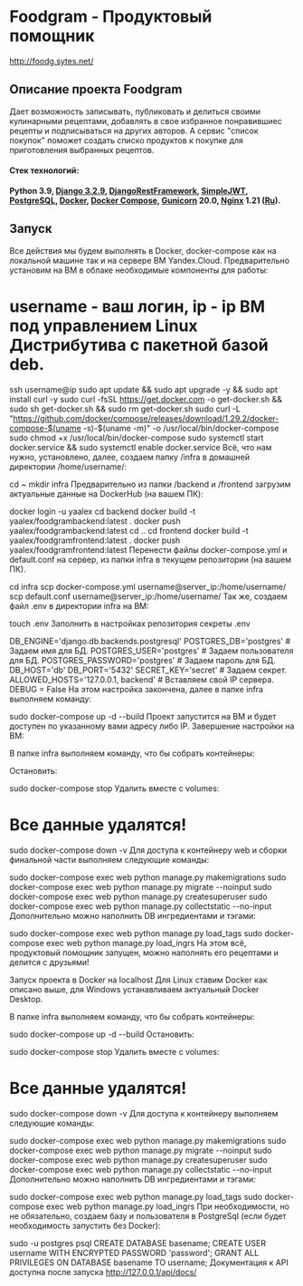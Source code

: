 # Foodgram - Продуктовый помощник

http://foodg.sytes.net/


## Описание проекта Foodgram
Дает возможность записывать, публиковать и делиться своими кулинарными рецептами, добавлять в свое избранное понравившиес рецепты и подписываться на других авторов. А сервис "список покупок" поможет создать списко продуктов к покупке для приготовления выбранных рецептов.

#### Стек технологий:
 **Python 3.9,
 [Django 3.2.9](https://docs.djangoproject.com/en/4.0/),
 [DjangoRestFramework](https://www.django-rest-framework.org),
 [SimpleJWT](https://django-rest-framework-simplejwt.readthedocs.io/en/latest/),
 [PostgreSQL](https://www.postgresql.org/docs/),
 [Docker](https://docs.docker.com/),
 [Docker Compose](https://docs.docker.com/compose/),
 [Gunicorn](https://docs.gunicorn.org/en/stable/) 20.0,
 [Nginx](https://docs.nginx.com/) 1.21 ([Ru](https://nginx.org/ru/docs/)).**

## Запуск

Все действия мы будем выполнять в Docker, docker-compose как на локальной машине так и на сервере ВМ Yandex.Cloud. Предварительно установим на ВМ в облаке необходимые компоненты для работы:

# username - ваш логин, ip - ip ВМ под управлением Linux Дистрибутива с пакетной базой deb.
ssh username@ip
sudo apt update && sudo apt upgrade -y && sudo apt install curl -y
sudo curl -fsSL https://get.docker.com -o get-docker.sh && sudo sh get-docker.sh && sudo rm get-docker.sh
sudo curl -L "https://github.com/docker/compose/releases/download/1.29.2/docker-compose-$(uname -s)-$(uname -m)" -o /usr/local/bin/docker-compose
sudo chmod +x /usr/local/bin/docker-compose
sudo systemctl start docker.service && sudo systemctl enable docker.service
Всё, что нам нужно, установлено, далее, создаем папку /infra в домашней директории /home/username/:

cd ~
mkdir infra
Предварительно из папки /backend и /frontend загрузим актуальные данные на DockerHub (на вашем ПК):

docker login -u yaalex
cd backend
docker build -t yaalex/foodgrambackend:latest .
docker push yaalex/foodgrambackend:latest
cd ..
cd frontend
docker build -t yaalex/foodgramfrontend:latest .
docker push yaalex/foodgramfrontend:latest
Перенести файлы docker-compose.yml и default.conf на сервер, из папки infra в текущем репозитории (на вашем ПК).

cd infra
scp docker-compose.yml username@server_ip:/home/username/
scp default.conf username@server_ip:/home/username/
Так же, создаем файл .env в директории infra на ВМ:

touch .env
Заполнить в настройках репозитория секреты .env

DB_ENGINE='django.db.backends.postgresql'
POSTGRES_DB='postgres' # Задаем имя для БД.
POSTGRES_USER='postgres' # Задаем пользователя для БД.
POSTGRES_PASSWORD='postgres' # Задаем пароль для БД.
DB_HOST='db'
DB_PORT='5432'
SECRET_KEY='secret'  # Задаем секрет.
ALLOWED_HOSTS='127.0.0.1, backend' # Вставляем свой IP сервера.
DEBUG = False
На этом настройка закончена, далее в папке infra выполняем команду:

sudo docker-compose up -d --build
Проект запустится на ВМ и будет доступен по указанному вами адресу либо IP. Завершение настройки на ВМ:

В папке infra выполняем команду, что бы собрать контейнеры:

Остановить:

sudo docker-compose stop
Удалить вместе с volumes:

# Все данные удалятся!
sudo docker-compose down -v
Для доступа к контейнеру web и сборки финальной части выполняем следующие команды:

sudo docker-compose exec web python manage.py makemigrations
sudo docker-compose exec web python manage.py migrate --noinput
sudo docker-compose exec web python manage.py createsuperuser
sudo docker-compose exec web python manage.py collectstatic --no-input
Дополнительно можно наполнить DB ингредиентами и тэгами:

sudo docker-compose exec web python manage.py load_tags
sudo docker-compose exec web python manage.py load_ingrs
На этом всё, продуктовый помощник запущен, можно наполнять его рецептами и делится с друзьями!

Запуск проекта в Docker на localhost
Для Linux ставим Docker как описано выше, для Windows устанавливаем актуальный Docker Desktop.

В папке infra выполняем команду, что бы собрать контейнеры:

sudo docker-compose up -d --build
Остановить:

sudo docker-compose stop
Удалить вместе с volumes:

# Все данные удалятся!
sudo docker-compose down -v
Для доступа к контейнеру выполняем следующие команды:

sudo docker-compose exec web python manage.py makemigrations
sudo docker-compose exec web python manage.py migrate --noinput
sudo docker-compose exec web python manage.py createsuperuser
sudo docker-compose exec web python manage.py collectstatic --no-input
Дополнительно можно наполнить DB ингредиентами и тэгами:

sudo docker-compose exec web python manage.py load_tags
sudo docker-compose exec web python manage.py load_ingrs
При необходимости, но не обязательно, создаем базу и пользователя в PostgreSql (если будет необходимость запустить без Docker):

sudo -u postgres psql
CREATE DATABASE basename;
CREATE USER username WITH ENCRYPTED PASSWORD 'password';
GRANT ALL PRIVILEGES ON DATABASE basename TO username;
Документация к API доступна после запуска
http://127.0.0.1/api/docs/